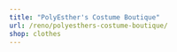 ```yaml
---
title: "PolyEsther's Costume Boutique"
url: /reno/polyesthers-costume-boutique/
shop: clothes
---
```

